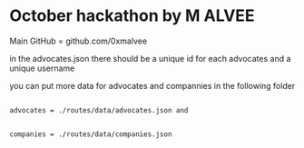 # October hackathon by M ALVEE
Main GitHub = github.com/0xmalvee

in the advocates.json there should be a unique id for each advocates and a unique username

you can put more data for advocates and compannies in the following folder

<code>
advocates = ./routes/data/advocates.json and
<br>
companies = ./routes/data/companies.json
</code>
